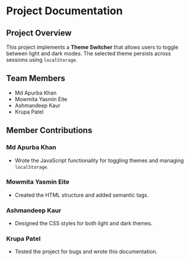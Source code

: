 # Project Documentation

## Project Overview
This project implements a **Theme Switcher** that allows users to toggle between light and dark modes. The selected theme persists across sessions using `localStorage`.

## Team Members
- Md Apurba Khan
- Mowmita Yasmin Eite
- Ashmandeep Kaur
- Krupa Patel

## Member Contributions
### Md Apurba Khan
- Wrote the JavaScript functionality for toggling themes and managing `localStorage`.

### Mowmita Yasmin Eite
- Created the HTML structure and added semantic tags.

### Ashmandeep Kaur
- Designed the CSS styles for both light and dark themes.

### Krupa Patel
- Tested the project for bugs and wrote this documentation.
